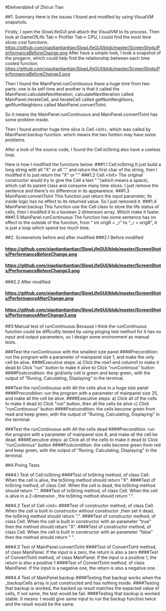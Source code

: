#Deliverable4 of Zhirun Tian

##1. Summary
Here is the issues I found and modifed by using VisualVM snapshots.

Firstly, I open the SlowLifeGUI and attach the VisualVM to its process. Then look at GameOfLife Tab-> Profiler Tab-> CPU, I could find the most time slices cost functions. https://github.com/xiaotiantiantian/SlowLifeGUI/blob/master/ScreenShots/PerformanceBeforeChange.png
After have a simple look, I took a snapshot of the progarm, which could help find the relationship between each time costed function. https://github.com/xiaotiantiantian/SlowLifeGUI/blob/master/ScreenShots/PerformanceBeforeChange3.png

Then I found the MainPanel.runContinuous ihave a huge time from two parts: one is its self time and another is that it called the MainPanel.calculateNextIteration, calculateNextIteration called MainPanel.iterateCell, and iterateCell called getNumNeighbors, getNumNeighbors called MainPanel.convertToInt. 

So it means the MainPanel.runContinuous and MainPanel.convertToInt has some problem inside.

Then I found another huge time slice is Cell.\<init\>, which was called by MainPanel.backup function. which means the two funtion may have some problems.

After a look of the source code, I found the Cell.toString also have a useless loop.

Here is how I modified the functions below.
###1.1 Cell.toString
It just build a long string with all "X" or all "." and return the first char of the string, then I modifed it to just return the "X" or "."
###1.2 Cell.\<init\>
The original constructor would try to give the Cell a text " "(which means a space), which call its parent class and consume many time slices. I just remove the sentence and there's no difference in its appearence.
###1.3 MainPanel.convertToInt
This function just return the input parameter, its inside logic has no effect to its returned value. So I just removed it.
###1.4 MainPanel.backup
This function use the Cell class to store the life status of cells, then I modifed it to a boolean 2 dimension array. Which make it faster.
###1.5 MainPanel.runContinuous
The function has some sentence has no effect to the outside of the function, from " int origR = _r" to "_r = origR", it is just a loop which spend too much time.

##2. Screenshots before and after modified
###2.1 Before modified
#### https://github.com/xiaotiantiantian/SlowLifeGUI/blob/master/ScreenShots/PerformanceBeforeChange.png
#### https://github.com/xiaotiantiantian/SlowLifeGUI/blob/master/ScreenShots/PerformanceBeforeChange3.png
###2.2 After modified
#### https://github.com/xiaotiantiantian/SlowLifeGUI/blob/master/ScreenShots/PerformanceAfterChange.png
#### https://github.com/xiaotiantiantian/SlowLifeGUI/blob/master/ScreenShots/PerformanceAfterChange3.png

##3 Manual test of runContinuous
Because I think the runContinuous function could be difficultly tested by using pinging test method for it has no input and output parameters, so I design some environment as manual tests.

###Test the runContinuous with the smallest size panel
####Precondition:
run the program with a parameter of mainpanel size 1, and make the only cell be alive.
####Executive steps:
a) Click the row1 and column1 to make it dead
b) Click "run" button to make it alive
b) Click "runContinous" button
####Postcondition:
the gird/only cell is green and keep green, with the output of "Runing, Calculating, Displaying" in the terminal.

###Test the runContinuous with All the cells alive in a huge size panel
####Precondition:
run the program with a parameter of mainpanel size 25, and make all the cell be alive.
####Executive steps:
a) Click all of the cells to make it dead
b) Click "run" button, then all the cells be alive
c) Click "runContinuous" button
####Postcondition:
the cells become green from read and keep green, with the output of "Runing, Calculating, Displaying" in the terminal.

###Test the runContinuous with All the cells dead
####Precondition:
run the program with a parameter of mainpanel size 8, and make all the cell be dead.
####Executive steps:
a) Click all of the cells to make it dead
b) Click "runContinous" button
####Postcondition:
the cells become green from red and keep green, with the output of "Runing, Calculating, Displaying" in the terminal.

##4 Pining Tests

###4.1 Test of Cell.toString
####Test of toString method, of class Cell. When the cell is alive, the toString method should return "X".
####Test of toString method, of class Cell. When the cell is dead, the toString method should return ".".
####Test of toString method, of class Cell. When the cell is alive in a 2-dimension , the toString method should return ".".

###4.2 Test of Cell.\<init\>
####Test of constructor method, of class Cell. When the cell is built in constructor without constructor ,then set it dead,  the toString method should return ".".
####Test of constructor method, of class Cell. When the cell is built in constructor with an parameter "true" then the method should return "X".
####Test of constructor method, of class Cell. When the cell is built in constructor with an parameter "false" then the method should return " ".

###4.3 Test of MainPanel.convertToInt
####Test of ConvertToInt method, of class MainPanel. If the input is a zero, the return is also a zero
####Test of ConvertToInt method, of class MainPanel. If the input is a positive 1, the return is also a positive 1
####Test of ConvertToInt method, of class MainPanel. If the input is a negative one, the return is also a negative one.

###4.4 Test of MainPanel.backup
####Testing that backup works when the _backupCells array is just constructed and has nothing inside.
####Testing that backup is worked, the backed up result matches the expected value of cells, if not same, the test would be fail.
####Testing that backup is worked stable. It means: I would give same input to run the backup function twice and the result would be the same.
